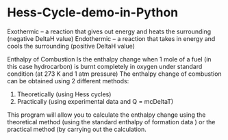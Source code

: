 # Hess-Cycle-demo-in-Python

Exothermic – a reaction that gives out energy and heats the surrounding (negative DeltaH value)
Endothermic – a reaction that takes in energy and cools the surrounding (positive DeltaH value)
 
Enthalpy of Combustion 
Is the enthalpy change when 1 mole of a fuel (in this case hydrocarbon) is burnt completely in oxygen under standard condition (at 273 K and 1 atm pressure) 
The enthalpy change of combustion can be obtained using 2 different methods: 

1. Theoretically (using Hess cycles)
2. Practically (using experimental data and Q = mcDeltaT)

This program will allow you to calculate the enthalpy change using the theoretical method (using the standard enthalpy of formation data ) or the practical method (by carrying out the calculation. 
